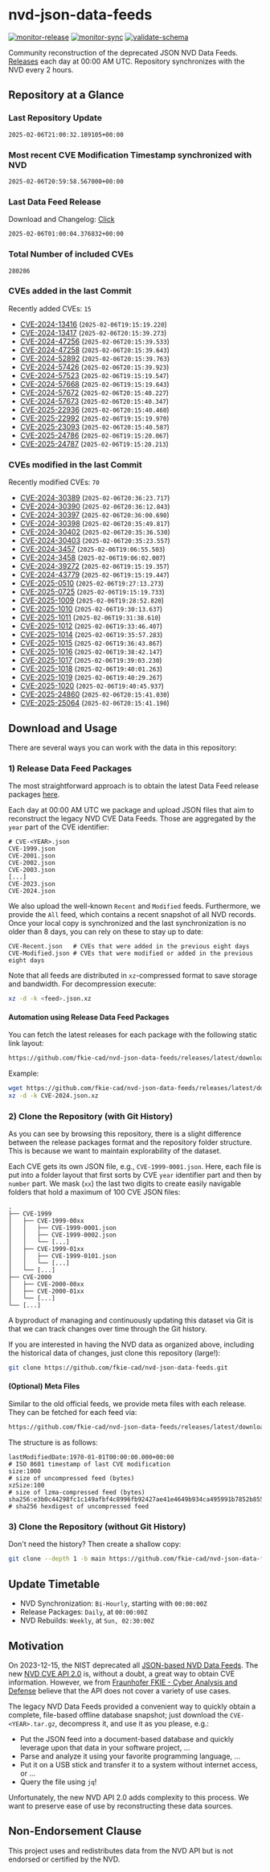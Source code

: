 # nvd-json-data-feeds

[![monitor-release](https://github.com/fkie-cad/nvd-json-data-feeds/actions/workflows/monitor_release.yml/badge.svg)](https://github.com/fkie-cad/nvd-json-data-feeds/actions/workflows/monitor_release.yml)
[![monitor-sync](https://github.com/fkie-cad/nvd-json-data-feeds/actions/workflows/monitor_sync.yml/badge.svg)](https://github.com/fkie-cad/nvd-json-data-feeds/actions/workflows/monitor_sync.yml)
[![validate-schema](https://github.com/fkie-cad/nvd-json-data-feeds/actions/workflows/validate_schema.yml/badge.svg)](https://github.com/fkie-cad/nvd-json-data-feeds/actions/workflows/validate_schema.yml)

Community reconstruction of the deprecated JSON NVD Data Feeds.
[Releases](https://github.com/fkie-cad/nvd-json-data-feeds/releases/latest) each day at 00:00 AM UTC.
Repository synchronizes with the NVD every 2 hours.

## Repository at a Glance

### Last Repository Update

```plain
2025-02-06T21:00:32.189105+00:00
```

### Most recent CVE Modification Timestamp synchronized with NVD

```plain
2025-02-06T20:59:58.567000+00:00
```

### Last Data Feed Release

Download and Changelog: [Click](https://github.com/fkie-cad/nvd-json-data-feeds/releases/latest)

```plain
2025-02-06T01:00:04.376832+00:00
```

### Total Number of included CVEs

```plain
280286
```

### CVEs added in the last Commit

Recently added CVEs: `15`

- [CVE-2024-13416](CVE-2024/CVE-2024-134xx/CVE-2024-13416.json) (`2025-02-06T19:15:19.220`)
- [CVE-2024-13417](CVE-2024/CVE-2024-134xx/CVE-2024-13417.json) (`2025-02-06T20:15:39.273`)
- [CVE-2024-47256](CVE-2024/CVE-2024-472xx/CVE-2024-47256.json) (`2025-02-06T20:15:39.533`)
- [CVE-2024-47258](CVE-2024/CVE-2024-472xx/CVE-2024-47258.json) (`2025-02-06T20:15:39.643`)
- [CVE-2024-52892](CVE-2024/CVE-2024-528xx/CVE-2024-52892.json) (`2025-02-06T20:15:39.763`)
- [CVE-2024-57426](CVE-2024/CVE-2024-574xx/CVE-2024-57426.json) (`2025-02-06T20:15:39.923`)
- [CVE-2024-57523](CVE-2024/CVE-2024-575xx/CVE-2024-57523.json) (`2025-02-06T19:15:19.547`)
- [CVE-2024-57668](CVE-2024/CVE-2024-576xx/CVE-2024-57668.json) (`2025-02-06T19:15:19.643`)
- [CVE-2024-57672](CVE-2024/CVE-2024-576xx/CVE-2024-57672.json) (`2025-02-06T20:15:40.227`)
- [CVE-2024-57673](CVE-2024/CVE-2024-576xx/CVE-2024-57673.json) (`2025-02-06T20:15:40.347`)
- [CVE-2025-22936](CVE-2025/CVE-2025-229xx/CVE-2025-22936.json) (`2025-02-06T20:15:40.460`)
- [CVE-2025-22992](CVE-2025/CVE-2025-229xx/CVE-2025-22992.json) (`2025-02-06T19:15:19.970`)
- [CVE-2025-23093](CVE-2025/CVE-2025-230xx/CVE-2025-23093.json) (`2025-02-06T20:15:40.587`)
- [CVE-2025-24786](CVE-2025/CVE-2025-247xx/CVE-2025-24786.json) (`2025-02-06T19:15:20.067`)
- [CVE-2025-24787](CVE-2025/CVE-2025-247xx/CVE-2025-24787.json) (`2025-02-06T19:15:20.213`)


### CVEs modified in the last Commit

Recently modified CVEs: `70`

- [CVE-2024-30389](CVE-2024/CVE-2024-303xx/CVE-2024-30389.json) (`2025-02-06T20:36:23.717`)
- [CVE-2024-30390](CVE-2024/CVE-2024-303xx/CVE-2024-30390.json) (`2025-02-06T20:36:12.843`)
- [CVE-2024-30397](CVE-2024/CVE-2024-303xx/CVE-2024-30397.json) (`2025-02-06T20:36:00.690`)
- [CVE-2024-30398](CVE-2024/CVE-2024-303xx/CVE-2024-30398.json) (`2025-02-06T20:35:49.817`)
- [CVE-2024-30402](CVE-2024/CVE-2024-304xx/CVE-2024-30402.json) (`2025-02-06T20:35:36.530`)
- [CVE-2024-30403](CVE-2024/CVE-2024-304xx/CVE-2024-30403.json) (`2025-02-06T20:35:23.557`)
- [CVE-2024-3457](CVE-2024/CVE-2024-34xx/CVE-2024-3457.json) (`2025-02-06T19:06:55.503`)
- [CVE-2024-3458](CVE-2024/CVE-2024-34xx/CVE-2024-3458.json) (`2025-02-06T19:06:02.007`)
- [CVE-2024-39272](CVE-2024/CVE-2024-392xx/CVE-2024-39272.json) (`2025-02-06T19:15:19.357`)
- [CVE-2024-43779](CVE-2024/CVE-2024-437xx/CVE-2024-43779.json) (`2025-02-06T19:15:19.447`)
- [CVE-2025-0510](CVE-2025/CVE-2025-05xx/CVE-2025-0510.json) (`2025-02-06T19:27:13.273`)
- [CVE-2025-0725](CVE-2025/CVE-2025-07xx/CVE-2025-0725.json) (`2025-02-06T19:15:19.733`)
- [CVE-2025-1009](CVE-2025/CVE-2025-10xx/CVE-2025-1009.json) (`2025-02-06T19:28:52.820`)
- [CVE-2025-1010](CVE-2025/CVE-2025-10xx/CVE-2025-1010.json) (`2025-02-06T19:30:13.637`)
- [CVE-2025-1011](CVE-2025/CVE-2025-10xx/CVE-2025-1011.json) (`2025-02-06T19:31:38.610`)
- [CVE-2025-1012](CVE-2025/CVE-2025-10xx/CVE-2025-1012.json) (`2025-02-06T19:33:46.407`)
- [CVE-2025-1014](CVE-2025/CVE-2025-10xx/CVE-2025-1014.json) (`2025-02-06T19:35:57.283`)
- [CVE-2025-1015](CVE-2025/CVE-2025-10xx/CVE-2025-1015.json) (`2025-02-06T19:36:43.867`)
- [CVE-2025-1016](CVE-2025/CVE-2025-10xx/CVE-2025-1016.json) (`2025-02-06T19:38:42.147`)
- [CVE-2025-1017](CVE-2025/CVE-2025-10xx/CVE-2025-1017.json) (`2025-02-06T19:39:03.230`)
- [CVE-2025-1018](CVE-2025/CVE-2025-10xx/CVE-2025-1018.json) (`2025-02-06T19:40:01.263`)
- [CVE-2025-1019](CVE-2025/CVE-2025-10xx/CVE-2025-1019.json) (`2025-02-06T19:40:29.267`)
- [CVE-2025-1020](CVE-2025/CVE-2025-10xx/CVE-2025-1020.json) (`2025-02-06T19:40:45.937`)
- [CVE-2025-24860](CVE-2025/CVE-2025-248xx/CVE-2025-24860.json) (`2025-02-06T20:15:41.030`)
- [CVE-2025-25064](CVE-2025/CVE-2025-250xx/CVE-2025-25064.json) (`2025-02-06T20:15:41.190`)


## Download and Usage

There are several ways you can work with the data in this repository:

### 1) Release Data Feed Packages

The most straightforward approach is to obtain the latest Data Feed release packages [here](https://github.com/fkie-cad/nvd-json-data-feeds/releases/latest).

Each day at 00:00 AM UTC we package and upload JSON files that aim to reconstruct the legacy NVD CVE Data Feeds.
Those are aggregated by the `year` part of the CVE identifier:

```
# CVE-<YEAR>.json
CVE-1999.json
CVE-2001.json
CVE-2002.json
CVE-2003.json
[...]
CVE-2023.json
CVE-2024.json
```

We also upload the well-known `Recent` and `Modified` feeds.
Furthermore, we provide the `All` feed, which contains a recent snapshot of all NVD records.
Once your local copy is synchronized and the last synchronization is no older than 8 days, you can rely on these to stay up to date:

```plain
CVE-Recent.json   # CVEs that were added in the previous eight days
CVE-Modified.json # CVEs that were modified or added in the previous eight days
```

Note that all feeds are distributed in `xz`-compressed format to save storage and bandwidth.
For decompression execute:

```sh
xz -d -k <feed>.json.xz
```

#### Automation using Release Data Feed Packages

You can fetch the latest releases for each package with the following static link layout:

```sh
https://github.com/fkie-cad/nvd-json-data-feeds/releases/latest/download/CVE-<YEAR>.json.xz
```

Example:

```sh
wget https://github.com/fkie-cad/nvd-json-data-feeds/releases/latest/download/CVE-2024.json.xz
xz -d -k CVE-2024.json.xz
```

### 2) Clone the Repository (with Git History)

As you can see by browsing this repository, there is a slight difference between the release packages format and the repository folder structure.
This is because we want to maintain explorability of the dataset.

Each CVE gets its own JSON file, e.g., `CVE-1999-0001.json`.
Here, each file is put into a folder layout that first sorts by CVE `year` identifier part and then by `number` part.
We mask (`xx`) the last two digits to create easily navigable folders that hold a maximum of 100 CVE JSON files:

```plain
.
├── CVE-1999
│   ├── CVE-1999-00xx
│   │   ├── CVE-1999-0001.json
│   │   ├── CVE-1999-0002.json
│   │   └── [...]
│   ├── CVE-1999-01xx
│   │   ├── CVE-1999-0101.json
│   │   └── [...]
│   └── [...]
├── CVE-2000
│   ├── CVE-2000-00xx
│   ├── CVE-2000-01xx
│   └── [...]
└── [...]
```

A byproduct of managing and continuously updating this dataset via Git is that we can track changes over time through the Git history.

If you are interested in having the NVD data as organized above, including the historical data of changes, just clone this repository (large!):

```sh
git clone https://github.com/fkie-cad/nvd-json-data-feeds.git
```

#### (Optional) Meta Files

Similar to the old official feeds, we provide meta files with each release. They can be fetched for each feed via:

```sh
https://github.com/fkie-cad/nvd-json-data-feeds/releases/latest/download/CVE-<YEAR>.meta
```

The structure is as follows:

```plain
lastModifiedDate:1970-01-01T00:00:00.000+00:00                          # ISO 8601 timestamp of last CVE modification
size:1000                                                               # size of uncompressed feed (bytes)
xzSize:100                                                              # size of lzma-compressed feed (bytes)
sha256:e3b0c44298fc1c149afbf4c8996fb92427ae41e4649b934ca495991b7852b855 # sha256 hexdigest of uncompressed feed
```

### 3) Clone the Repository (without Git History)

Don't need the history? Then create a shallow copy:

```sh
git clone --depth 1 -b main https://github.com/fkie-cad/nvd-json-data-feeds.git
```


## Update Timetable

* NVD Synchronization: `Bi-Hourly`, starting with `00:00:00Z`
* Release Packages: `Daily`, at `00:00:00Z`
* NVD Rebuilds: `Weekly`, at `Sun, 02:30:00Z`


## Motivation

On 2023-12-15, the NIST deprecated all [JSON-based NVD Data Feeds](https://nvd.nist.gov/vuln/data-feeds#divRetirementBanner-1).
The new [NVD CVE API 2.0](https://nvd.nist.gov/developers/vulnerabilities) is, without a doubt, a great way to obtain CVE information.
However, we from [Fraunhofer FKIE - Cyber Analysis and Defense](https://www.fkie.fraunhofer.de/en/departments/cad.html) believe that the API does not cover a variety of use cases.

The legacy NVD Data Feeds provided a convenient way to quickly obtain a complete, file-based offline database snapshot; just download the `CVE-<YEAR>.tar.gz`, decompress it, and use it as you please, e.g.:

- Put the JSON feed into a document-based database and quickly leverage upon that data in your software project, ...
- Parse and analyze it using your favorite programming language, ...
- Put it on a USB stick and transfer it to a system without internet access, or ...
- Query the file using `jq`!

Unfortunately, the new NVD API 2.0 adds complexity to this process.
We want to preserve ease of use by reconstructing these data sources.

## Non-Endorsement Clause

This project uses and redistributes data from the NVD API but is not endorsed or certified by the NVD.